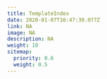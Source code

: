 ```yaml
---
title: TemplateIndex
date: 2020-01-07T16:47:30.077Z
link: NA
image: NA
description: NA
weight: 10
sitemap:
  priority: 0.6
  weight: 0.5
---
```

